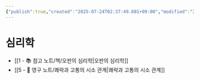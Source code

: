```yaml
---
{"publish":true,"created":"2025-07-24T02:37:49.601+09:00","modified":"2025-08-01T00:19:45.535+09:00","cssclasses":""}
---
```


# 심리학
- [[1 - 📚 참고 노트/책/오판의 심리학\|오판의 심리학]]
- [[5 - 💎 영구 노트/쾌락과 고통의 시소 관계\|쾌락과 고통의 시소 관계]]
